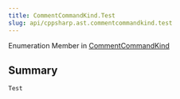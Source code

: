 ```yaml
---
title: CommentCommandKind.Test
slug: api/cppsharp.ast.commentcommandkind.test
---
```

Enumeration Member in [CommentCommandKind](/api/cppsharp/ast/commentcommandkind)

## Summary



```csharp
Test
```

